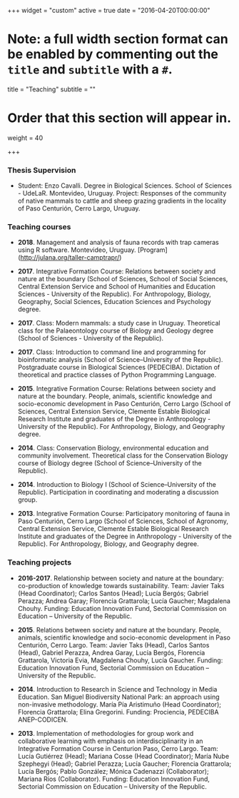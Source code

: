 +++
widget = "custom"
active = true
date = "2016-04-20T00:00:00"

# Note: a full width section format can be enabled by commenting out the `title` and `subtitle` with a `#`.
title = "Teaching"
subtitle = ""

# Order that this section will appear in.
weight = 40

+++

### Thesis Supervision 

* Student: Enzo Cavalli.
Degree in Biological Sciences. School of Sciences - UdeLaR. Montevideo, Uruguay.
Project: Responses of the community of native mammals to cattle and sheep grazing gradients in the locality of Paso Centurión, Cerro Largo, Uruguay. 


### Teaching courses 

* **2018**. Management and analysis of fauna records with trap cameras using R software. Montevideo, Uruguay. [Program] (http://julana.org/taller-camptrapr/)

* **2017**. Integrative Formation Course: Relations between society and nature at the boundary (School of Sciences, School of Social Sciences, Central Extension Service and School of Humanities and Education Sciences - University of the Republic). For Anthropology, Biology, Geography, Social Sciences, Education Sciences and Psychology degree.

* **2017**. Class: Modern mammals: a study case in Uruguay. Theoretical class for the Palaeontology course of Biology and Geology degree (School of Sciences - University of the Republic).

* **2017**. Class: Introduction to command line and programming for bioinformatic analysis (School of Science–University of the Republic). Postgraduate course in Biological Sciences (PEDECIBA). Dictation of theoretical and practice classes of Python Programming Language.

* **2015**. Integrative Formation Course: Relations between society and nature at the boundary. People, animals, scientific knowledge and socio-economic development in Paso Centurión, Cerro Largo (School of Sciences, Central Extension Service, Clemente Estable Biological Research Institute and graduates of the Degree in Anthropology - University of the Republic). For Anthropology, Biology, and Geography degree.

* **2014**. Class: Conservation Biology, environmental education and community involvement. Theoretical class for the Conservation Biology course of Biology degree (School of Science–University of the Republic). 

* **2014**. Introduction to Biology I (School of Science–University of the Republic). Participation in coordinating and moderating a discussion group.

* **2013**. Integrative Formation Course: Participatory monitoring of fauna in Paso Centurión, Cerro Largo (School of Sciences, School of Agronomy, Central Extension Service, Clemente Estable Biological Research Institute and graduates of the Degree in Anthropology - University of the Republic). For Anthropology, Biology, and Geography degree.


### Teaching projects

* **2016-2017**. Relationship between society and nature at the boundary: co-production of knowledge towards sustainability. Team: Javier Taks (Head Coordinator); Carlos Santos (Head); Lucía Bergós; Gabriel Perazza; Andrea Garay; Florencia Grattarola; Lucía Gaucher; Magdalena Chouhy. Funding: Education Innovation Fund, Sectorial Commission on Education – University of the Republic.

* **2015**. Relations between society and nature at the boundary. People, animals, scientific knowledge and socio-economic development in Paso Centurión, Cerro Largo. Team: Javier Taks (Head), Carlos Santos (Head), Gabriel Perazza, Andrea Garay, Lucía Bergós, Florencia Grattarola, Victoria Evia, Magdalena Chouhy, Lucía Gaucher. Funding: Education Innovation Fund, Sectorial Commission on Education – University of the Republic.

* **2014**. Introduction to Research in Science and Technology in Media Education. San Miguel Biodiversity National Park: an approach using non-invasive methodology. María Pía Aristimuño (Head Coordinator); Florencia Grattarola; Elina Gregorini. Funding: Prociencia, PEDECIBA ANEP-CODICEN.

* **2013**. Implementation of methodologies for group work and collaborative learning with emphasis on interdisciplinarity in an Integrative Formation Course in Centurion Paso, Cerro Largo. Team: Lucía Gutiérrez (Head); Mariana Cosse (Head Coordinator); María Nube Szephegyi (Head); Gabriel Perazza; Lucía Gaucher; Florencia Grattarola; Lucía Bergós; Pablo González; Mónica Cadenazzi (Collaborator); Mariana Ríos (Collaborator). Funding: Education Innovation Fund, Sectorial Commission on Education – University of the Republic.

